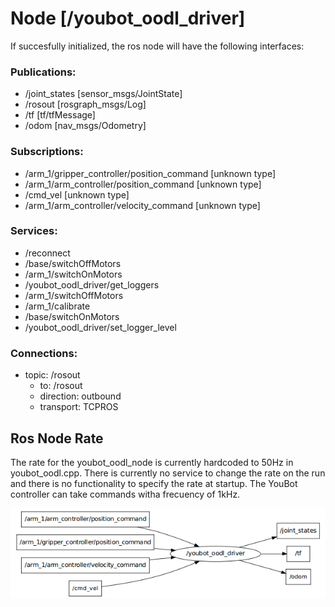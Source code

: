 # Node [/youbot_oodl_driver]

If succesfully initialized, the ros node will have the following interfaces:

### Publications: 
 * /joint_states [sensor_msgs/JointState]
 * /rosout [rosgraph_msgs/Log]
 * /tf [tf/tfMessage]
 * /odom [nav_msgs/Odometry]

### Subscriptions: 
 * /arm_1/gripper_controller/position_command [unknown type]
 * /arm_1/arm_controller/position_command [unknown type]
 * /cmd_vel [unknown type]
 * /arm_1/arm_controller/velocity_command [unknown type]

### Services: 
 * /reconnect
 * /base/switchOffMotors
 * /arm_1/switchOnMotors
 * /youbot_oodl_driver/get_loggers
 * /arm_1/switchOffMotors
 * /arm_1/calibrate
 * /base/switchOnMotors
 * /youbot_oodl_driver/set_logger_level

### Connections:
 * topic: /rosout
    * to: /rosout
    * direction: outbound
    * transport: TCPROS
 
## Ros Node Rate

The rate for the youbot_oodl_node is currently hardcoded to 50Hz in youbot_oodl.cpp. 
There is currently no service to change the rate on the run and there is no functionality to specify the rate at startup.
The YouBot controller can take commands witha frecuency of 1kHz.
 
![rxgraph](images/youbot_oodl_driver_rxgraph.png)

